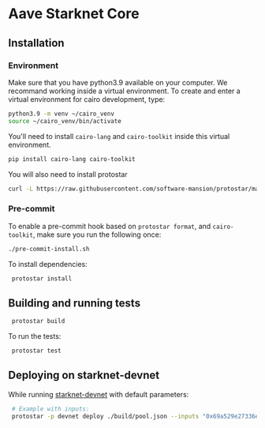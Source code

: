 # Aave Starknet Core

## Installation

### Environment

Make sure that you have python3.9 available on your computer. We recommand working inside a virtual environment.
To create and enter a virtual environment for cairo development, type:

```bash
python3.9 -m venv ~/cairo_venv
source ~/cairo_venv/bin/activate
```

You'll need to install `cairo-lang` and `cairo-toolkit` inside this virtual environment.

```bash
pip install cairo-lang cairo-toolkit
```

You will also need to install protostar

```bash
curl -L https://raw.githubusercontent.com/software-mansion/protostar/master/install.sh | bash
```

### Pre-commit

To enable a pre-commit hook based on `protostar format`, and `cairo-toolkit`, make sure you run the following once:

```bash
./pre-commit-install.sh
```

To install dependencies:

```bash
 protostar install
```

## Building and running tests

```bash
 protostar build
```

To run the tests:

```bash
 protostar test
```

## Deploying on starknet-devnet

While running [starknet-devnet](https://github.com/Shard-Labs/starknet-devnet) with default parameters:

```bash
 # Example with inputs:
 protostar -p devnet deploy ./build/pool.json --inputs "0x69a529e27336e28702b44c7e4143f64969681133ba9c4bd4a88c0ac7326288b"
```
